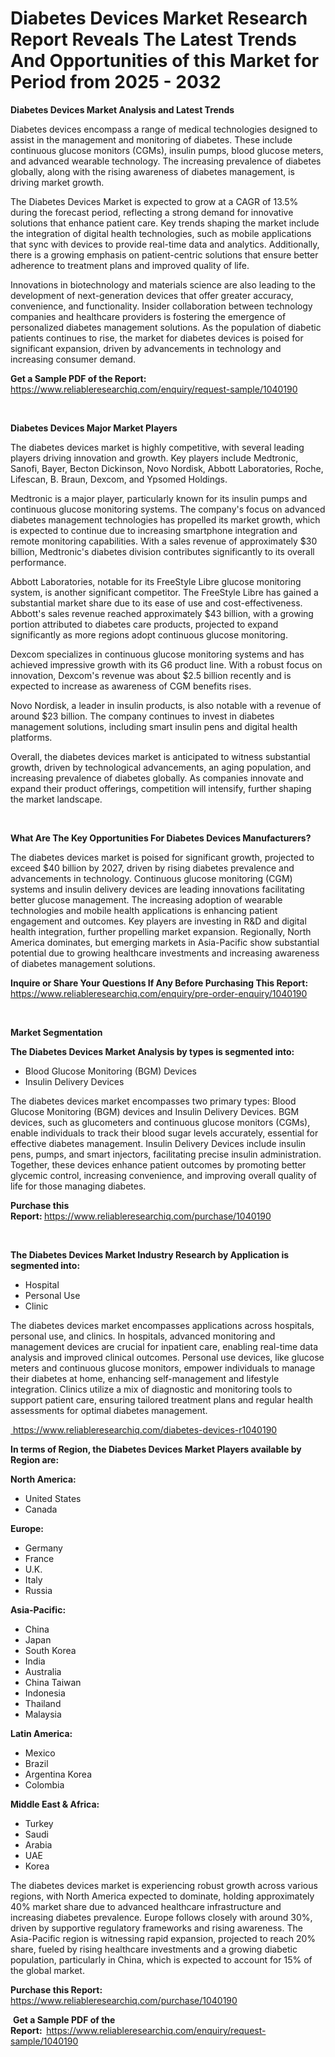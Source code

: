 <p><h1>Diabetes Devices Market Research Report Reveals The Latest Trends And Opportunities of this Market for Period from 2025 - 2032</h1></p><p><strong>Diabetes Devices Market Analysis and Latest Trends</strong></p>
<p><p>Diabetes devices encompass a range of medical technologies designed to assist in the management and monitoring of diabetes. These include continuous glucose monitors (CGMs), insulin pumps, blood glucose meters, and advanced wearable technology. The increasing prevalence of diabetes globally, along with the rising awareness of diabetes management, is driving market growth.</p><p>The Diabetes Devices Market is expected to grow at a CAGR of 13.5% during the forecast period, reflecting a strong demand for innovative solutions that enhance patient care. Key trends shaping the market include the integration of digital health technologies, such as mobile applications that sync with devices to provide real-time data and analytics. Additionally, there is a growing emphasis on patient-centric solutions that ensure better adherence to treatment plans and improved quality of life.</p><p>Innovations in biotechnology and materials science are also leading to the development of next-generation devices that offer greater accuracy, convenience, and functionality. Insider collaboration between technology companies and healthcare providers is fostering the emergence of personalized diabetes management solutions. As the population of diabetic patients continues to rise, the market for diabetes devices is poised for significant expansion, driven by advancements in technology and increasing consumer demand.</p></p>
<p><strong>Get a Sample PDF of the Report:&nbsp;</strong> <a href="https://www.reliableresearchiq.com/enquiry/request-sample/1040190?utm_campaign=2282&utm_medium=2&utm_source=Github&utm_content=ia&utm_term=13042025&utm_id=diabetes-devices">https://www.reliableresearchiq.com/enquiry/request-sample/1040190</a></p>
<p>&nbsp;</p>
<p><strong>Diabetes Devices Major Market Players</strong></p>
<p><p>The diabetes devices market is highly competitive, with several leading players driving innovation and growth. Key players include Medtronic, Sanofi, Bayer, Becton Dickinson, Novo Nordisk, Abbott Laboratories, Roche, Lifescan, B. Braun, Dexcom, and Ypsomed Holdings.</p><p>Medtronic is a major player, particularly known for its insulin pumps and continuous glucose monitoring systems. The company's focus on advanced diabetes management technologies has propelled its market growth, which is expected to continue due to increasing smartphone integration and remote monitoring capabilities. With a sales revenue of approximately $30 billion, Medtronic's diabetes division contributes significantly to its overall performance.</p><p>Abbott Laboratories, notable for its FreeStyle Libre glucose monitoring system, is another significant competitor. The FreeStyle Libre has gained a substantial market share due to its ease of use and cost-effectiveness. Abbott's sales revenue reached approximately $43 billion, with a growing portion attributed to diabetes care products, projected to expand significantly as more regions adopt continuous glucose monitoring.</p><p>Dexcom specializes in continuous glucose monitoring systems and has achieved impressive growth with its G6 product line. With a robust focus on innovation, Dexcom's revenue was about $2.5 billion recently and is expected to increase as awareness of CGM benefits rises.</p><p>Novo Nordisk, a leader in insulin products, is also notable with a revenue of around $23 billion. The company continues to invest in diabetes management solutions, including smart insulin pens and digital health platforms.</p><p>Overall, the diabetes devices market is anticipated to witness substantial growth, driven by technological advancements, an aging population, and increasing prevalence of diabetes globally. As companies innovate and expand their product offerings, competition will intensify, further shaping the market landscape.</p></p>
<p>&nbsp;</p>
<p><strong>What Are The Key Opportunities For Diabetes Devices Manufacturers?</strong></p>
<p><p>The diabetes devices market is poised for significant growth, projected to exceed $40 billion by 2027, driven by rising diabetes prevalence and advancements in technology. Continuous glucose monitoring (CGM) systems and insulin delivery devices are leading innovations facilitating better glucose management. The increasing adoption of wearable technologies and mobile health applications is enhancing patient engagement and outcomes. Key players are investing in R&D and digital health integration, further propelling market expansion. Regionally, North America dominates, but emerging markets in Asia-Pacific show substantial potential due to growing healthcare investments and increasing awareness of diabetes management solutions.</p></p>
<p><strong>Inquire or Share Your Questions If Any Before Purchasing This Report:</strong> <a href="https://www.reliableresearchiq.com/enquiry/pre-order-enquiry/1040190?utm_campaign=2282&utm_medium=2&utm_source=Github&utm_content=ia&utm_term=13042025&utm_id=diabetes-devices">https://www.reliableresearchiq.com/enquiry/pre-order-enquiry/1040190</a></p>
<p>&nbsp;</p>
<p><strong>Market Segmentation</strong></p>
<p><strong>The Diabetes Devices Market Analysis by types is segmented into:</strong></p>
<p><ul><li>Blood Glucose Monitoring (BGM) Devices</li><li>Insulin Delivery Devices</li></ul></p>
<p><p>The diabetes devices market encompasses two primary types: Blood Glucose Monitoring (BGM) devices and Insulin Delivery Devices. BGM devices, such as glucometers and continuous glucose monitors (CGMs), enable individuals to track their blood sugar levels accurately, essential for effective diabetes management. Insulin Delivery Devices include insulin pens, pumps, and smart injectors, facilitating precise insulin administration. Together, these devices enhance patient outcomes by promoting better glycemic control, increasing convenience, and improving overall quality of life for those managing diabetes.</p></p>
<p><strong>Purchase this Report:&nbsp;</strong><a href="https://www.reliableresearchiq.com/purchase/1040190?utm_campaign=2282&utm_medium=2&utm_source=Github&utm_content=ia&utm_term=13042025&utm_id=diabetes-devices">https://www.reliableresearchiq.com/purchase/1040190</a></p>
<p>&nbsp;</p>
<p><strong>The Diabetes Devices Market Industry Research by Application is segmented into:</strong></p>
<p><ul><li>Hospital</li><li>Personal Use</li><li>Clinic</li></ul></p>
<p><p>The diabetes devices market encompasses applications across hospitals, personal use, and clinics. In hospitals, advanced monitoring and management devices are crucial for inpatient care, enabling real-time data analysis and improved clinical outcomes. Personal use devices, like glucose meters and continuous glucose monitors, empower individuals to manage their diabetes at home, enhancing self-management and lifestyle integration. Clinics utilize a mix of diagnostic and monitoring tools to support patient care, ensuring tailored treatment plans and regular health assessments for optimal diabetes management.</p></p>
<p><a href="https://www.reliableresearchiq.com/diabetes-devices-r1040190?utm_campaign=2282&utm_medium=2&utm_source=Github&utm_content=ia&utm_term=13042025&utm_id=diabetes-devices">&nbsp;https://www.reliableresearchiq.com/diabetes-devices-r1040190</a></p>
<p><strong>In terms of Region, the Diabetes Devices Market Players available by Region are:</strong></p>
<p>
    <p> <strong> North America: </strong>
        <ul>
            <li>United States</li>
            <li>Canada</li>
        </ul>
        </p> 
    <p> <strong> Europe: </strong>
        <ul>
            <li>Germany</li>
            <li>France</li>
            <li>U.K.</li>
            <li>Italy</li>
            <li>Russia</li>
        </ul>
        </p> 
    <p> <strong> Asia-Pacific: </strong>
        <ul>
            <li>China</li>
            <li>Japan</li>
            <li>South Korea</li>
            <li>India</li>
            <li>Australia</li>
            <li>China Taiwan</li>
            <li>Indonesia</li>
            <li>Thailand</li>
            <li>Malaysia</li>
        </ul>
        </p> 
    <p> <strong> Latin America: </strong>
        <ul>
            <li>Mexico</li>
            <li>Brazil</li>
            <li>Argentina Korea</li>
            <li>Colombia</li>
        </ul>
        </p> 
    <p> <strong> Middle East & Africa: </strong>
        <ul>
            <li>Turkey</li>
            <li>Saudi</li>
            <li>Arabia</li>
            <li>UAE</li>
            <li>Korea</li>
        </ul>
    </p>
    </p>
<p><p>The diabetes devices market is experiencing robust growth across various regions, with North America expected to dominate, holding approximately 40% market share due to advanced healthcare infrastructure and increasing diabetes prevalence. Europe follows closely with around 30%, driven by supportive regulatory frameworks and rising awareness. The Asia-Pacific region is witnessing rapid expansion, projected to reach 20% share, fueled by rising healthcare investments and a growing diabetic population, particularly in China, which is expected to account for 15% of the global market.</p></p>
<p><strong>Purchase this Report: </strong><a href="https://www.reliableresearchiq.com/purchase/1040190?utm_campaign=2282&utm_medium=2&utm_source=Github&utm_content=ia&utm_term=13042025&utm_id=diabetes-devices">https://www.reliableresearchiq.com/purchase/1040190</a></p>
<p>&nbsp;<strong>Get a Sample PDF of the Report:&nbsp;&nbsp;</strong><a href="https://www.reliableresearchiq.com/enquiry/request-sample/1040190?utm_campaign=2282&utm_medium=2&utm_source=Github&utm_content=ia&utm_term=13042025&utm_id=diabetes-devices">https://www.reliableresearchiq.com/enquiry/request-sample/1040190</a></p>
<p><strong></strong></p>
<p><p></p><p></p><p></p></p>